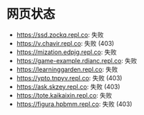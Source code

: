 # 网页状态
- https://ssd.zockq.repl.co: 失败
- https://v.chavir.repl.co: 失败 (403)
- https://mization.edpjg.repl.co: 失败
- https://game-example.rdianc.repl.co: 失败
- https://learninggarden.repl.co: 失败
- https://ypto.tnpyv.repl.co: 失败 (403)
- https://ask.skzey.repl.co: 失败 (403)
- https://tote.kaikaixin.repl.co: 失败
- https://figura.hpbmm.repl.co: 失败 (403)
